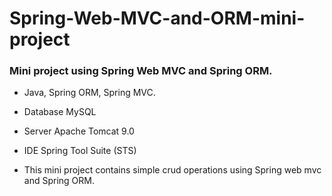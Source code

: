 # Spring-Web-MVC-and-ORM-mini-project
### Mini project using Spring Web MVC and Spring ORM.
- Java, Spring ORM, Spring MVC.

- Database MySQL

- Server Apache Tomcat 9.0

- IDE Spring Tool Suite (STS)

- This mini project contains simple crud operations using Spring web mvc and Spring ORM.
